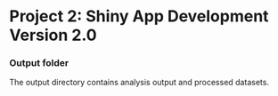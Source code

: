 # Project 2: Shiny App Development Version 2.0

### Output folder

The output directory contains analysis output and processed datasets.

